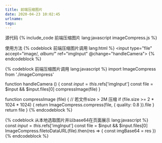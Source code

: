 ```yaml
---
title: 前端压缩图片
date: 2020-04-23 10:02:45
urlname:
tags:
---
```

源代码
{% include_code 前端压缩图片 lang:javascript imageCompress.js %}

使用方法
{% codeblock 前端压缩图片调用 lang:html %}
<input type="file" accept="image/*, album/*" ref="imgInput" @change="handleCamera">
{% endcodeblock %}

{% codeblock 前端压缩图片调用 lang:javascript %}
import ImageCompress from './imageCompress'

function handleCamera () {
  const $input = this.$refs['imgInput']
  const file = $input && $input.files[0]
  compressImage(file)
}

function compressImage (file) {
  // 若文件size > 2M 压缩
  if (file.size >= 2 * 1024 * 1024) {
    return ImageCompress.compress(file, { quality: 0.8 }).file
  }
  return file
}
{% endcodeblock %}


{% codeblock 从本地选取图片并以base64在页面展示 lang:javascript %}
const $input = this.$refs['imgInput']
const file = $input && $input.files[0]
ImageCompress.filetoDataURL(file).then(res => {
  const imgBase64 = res
})
{% endcodeblock %}